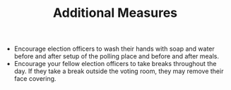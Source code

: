 ﻿---
section: "DURING ELECTION DAY"
title: "Slide 23"
title: "Additional Measures"
layout: slide
---

- Encourage election officers to wash their hands with soap and water before and after setup of the polling place and before and after meals.
- Encourage your fellow election officers to take breaks throughout the day. If they take a break outside the voting room, they may remove their face covering.